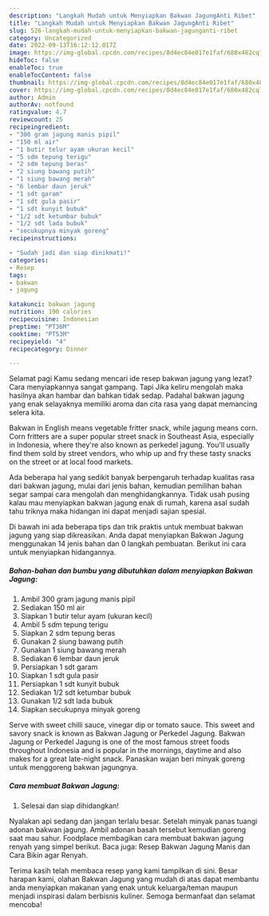 ```yaml
---
description: "Langkah Mudah untuk Menyiapkan Bakwan JagungAnti Ribet"
title: "Langkah Mudah untuk Menyiapkan Bakwan JagungAnti Ribet"
slug: 526-langkah-mudah-untuk-menyiapkan-bakwan-jagunganti-ribet
category: Uncategorized
date: 2022-09-13T16:12:12.017Z
image: https://img-global.cpcdn.com/recipes/8d4ec84e017e1faf/680x482cq70/bakwan-jagung-foto-resep-utama.jpg
hideToc: false
enableToc: true
enableTocContent: false
thumbnail: https://img-global.cpcdn.com/recipes/8d4ec84e017e1faf/680x482cq70/bakwan-jagung-foto-resep-utama.jpg
cover: https://img-global.cpcdn.com/recipes/8d4ec84e017e1faf/680x482cq70/bakwan-jagung-foto-resep-utama.jpg
author: Admin
authorAv: notfound
ratingvalue: 4.7
reviewcount: 25
recipeingredient:
- "300 gram jagung manis pipil"
- "150 ml air"
- "1 butir telur ayam ukuran kecil"
- "5 sdm tepung terigu"
- "2 sdm tepung beras"
- "2 siung bawang putih"
- "1 siung bawang merah"
- "6 lembar daun jeruk"
- "1 sdt garam"
- "1 sdt gula pasir"
- "1 sdt kunyit bubuk"
- "1/2 sdt ketumbar bubuk"
- "1/2 sdt lada bubuk"
- "secukupnya minyak goreng"
recipeinstructions:

- "Sudah jadi dan siap dinikmati!"
categories:
- Resep
tags:
- bakwan
- jagung

katakunci: bakwan jagung 
nutrition: 190 calories
recipecuisine: Indonesian
preptime: "PT36M"
cooktime: "PT53M"
recipeyield: "4"
recipecategory: Dinner

---
```



Selamat pagi Kamu sedang mencari ide resep bakwan jagung yang lezat? Cara menyiapkannya sangat gampang. Tapi Jika keliru mengolah maka hasilnya akan hambar dan bahkan tidak sedap. Padahal bakwan jagung yang enak selayaknya memiliki aroma dan cita rasa yang dapat memancing selera kita.


Bakwan in English means vegetable fritter snack, while jagung means corn. Corn fritters are a super popular street snack in Southeast Asia, especially in Indonesia, where they&#39;re also known as perkedel jagung. You&#39;ll usually find them sold by street vendors, who whip up and fry these tasty snacks on the street or at local food markets.

Ada beberapa hal yang sedikit banyak berpengaruh terhadap kualitas rasa dari bakwan jagung, mulai dari jenis bahan, kemudian pemilihan bahan segar sampai cara mengolah dan menghidangkannya. Tidak usah pusing kalau mau menyiapkan bakwan jagung enak di rumah, karena asal sudah tahu triknya maka hidangan ini dapat menjadi sajian spesial.


Di bawah ini ada beberapa tips dan trik praktis untuk membuat bakwan jagung yang siap dikreasikan. Anda dapat menyiapkan Bakwan Jagung menggunakan 14 jenis bahan dan 0 langkah pembuatan. Berikut ini cara untuk menyiapkan hidangannya.

<!--inarticleads1-->

##### Bahan-bahan dan bumbu yang dibutuhkan dalam menyiapkan Bakwan Jagung:

1. Ambil 300 gram jagung manis pipil
1. Sediakan 150 ml air
1. Siapkan 1 butir telur ayam (ukuran kecil)
1. Ambil 5 sdm tepung terigu
1. Siapkan 2 sdm tepung beras
1. Gunakan 2 siung bawang putih
1. Gunakan 1 siung bawang merah
1. Sediakan 6 lembar daun jeruk
1. Persiapkan 1 sdt garam
1. Siapkan 1 sdt gula pasir
1. Persiapkan 1 sdt kunyit bubuk
1. Sediakan 1/2 sdt ketumbar bubuk
1. Gunakan 1/2 sdt lada bubuk
1. Siapkan secukupnya minyak goreng


Serve with sweet chilli sauce, vinegar dip or tomato sauce. This sweet and savory snack is known as Bakwan Jagung or Perkedel Jagung. Bakwan Jagung or Perkedel Jagung is one of the most famous street foods throughout Indonesia and is popular in the mornings, daytime and also makes for a great late-night snack. Panaskan wajan beri minyak goreng untuk menggoreng bakwan jagungnya. 

<!--inarticleads2-->

##### Cara membuat Bakwan Jagung:


1. Selesai dan siap dihidangkan!

Nyalakan api sedang dan jangan terlalu besar. Setelah minyak panas tuangi adonan bakwan jagung. Ambil adonan basah tersebut kemudian goreng saat mau sahur. Foodplace membagikan cara membuat bakwan jagung renyah yang simpel berikut. Baca juga: Resep Bakwan Jagung Manis dan Cara Bikin agar Renyah. 

Terima kasih telah membaca resep yang kami tampilkan di sini. Besar harapan kami, olahan Bakwan Jagung yang mudah di atas dapat membantu anda menyiapkan makanan yang enak untuk keluarga/teman maupun menjadi inspirasi dalam berbisnis kuliner. Semoga bermanfaat dan selamat mencoba!

